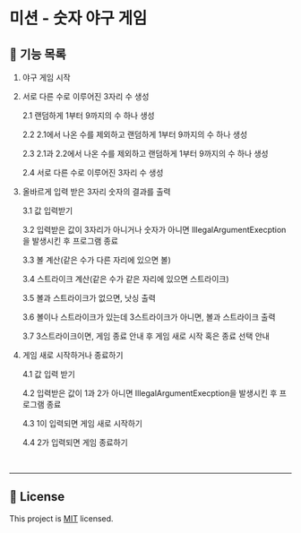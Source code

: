 # 미션 - 숫자 야구 게임

## 📝 기능 목록

1. 야구 게임 시작

2. 서로 다른 수로 이루어진 3자리 수 생성

   2.1 랜덤하게 1부터 9까지의 수 하나 생성

   2.2 2.1에서 나온 수를 제외하고 랜덤하게 1부터 9까지의 수 하나 생성

   2.3 2.1과 2.2에서 나온 수를 제외하고 랜덤하게 1부터 9까지의 수 하나 생성

   2.4 서로 다른 수로 이루어진 3자리 수 생성

3. 올바르게 입력 받은 3자리 숫자의 결과를 출력

   3.1 값 입력받기

   3.2 입력받은 값이 3자리가 아니거나 숫자가 아니면 IllegalArgumentExecption을 발생시킨 후 프로그램 종료

   3.3 볼 계산(같은 수가 다른 자리에 있으면 볼)

   3.4 스트라이크 계산(같은 수가 같은 자리에 있으면 스트라이크)

   3.5 볼과 스트라이크가 없으면, 낫싱 출력

   3.6 볼이나 스트라이크가 있는데 3스트라이크가 아니면, 볼과 스트라이크 출력

   3.7 3스트라이크이면, 게임 종료 안내 후 게임 새로 시작 혹은 종료 선택 안내

4. 게임 새로 시작하거나 종료하기

   4.1 값 입력 받기

   4.2 입력받은 값이 1과 2가 아니면 IllegalArgumentExecption을 발생시킨 후 프로그램 종료

   4.3 1이 입력되면 게임 새로 시작하기

   4.4 2가 입력되면 게임 종료하기

<br>

---

## 📝 License

This project is [MIT](https://github.com/woowacourse/java-baseball-precourse/blob/master/LICENSE) licensed.
